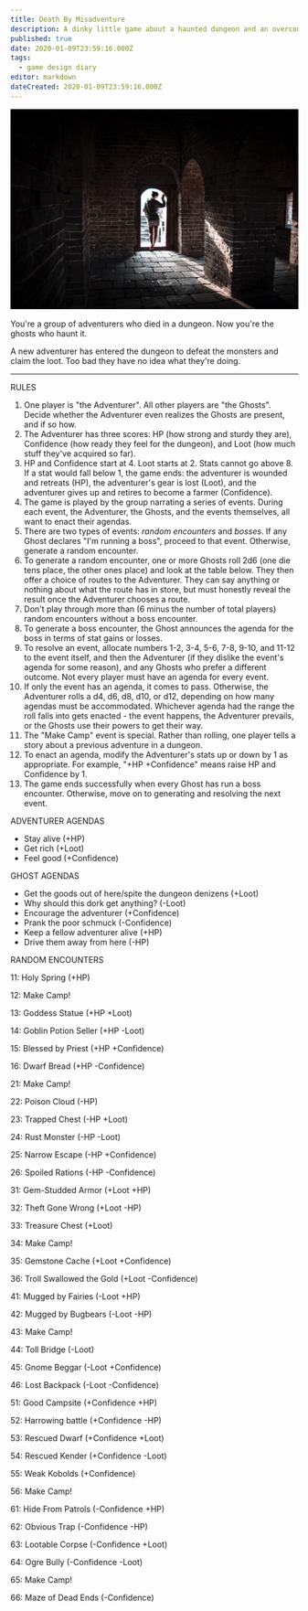 ```yaml
---
title: Death By Misadventure
description: A dinky little game about a haunted dungeon and an overconfident adventurer
published: true
date: 2020-01-09T23:59:16.000Z
tags:
  - game design diary
editor: markdown
dateCreated: 2020-01-09T23:59:16.000Z
---
```


![Featured Image](death-by-misadventure.jpg)

You're a group of adventurers who died in a dungeon. Now you're the ghosts who haunt it.

A new adventurer has entered the dungeon to defeat the monsters and claim the loot. Too bad they have no idea what they're doing.

----

RULES

1. One player is "the Adventurer". All other players are "the Ghosts". Decide whether the Adventurer even realizes the Ghosts are present, and if so how.
2. The Adventurer has three scores: HP (how strong and sturdy they are), Confidence (how ready they feel for the dungeon), and Loot (how much stuff they've acquired so far).
3. HP and Confidence start at 4. Loot starts at 2. Stats cannot go above 8. If a stat would fall below 1, the game ends: the adventurer is wounded and retreats (HP), the adventurer's gear is lost (Loot), and the adventurer gives up and retires to become a farmer (Confidence).
4. The game is played by the group narrating a series of events. During each event, the Adventurer, the Ghosts, and the events themselves, all want to enact their agendas.
5. There are two types of events: _random encounters_ and _bosses_. If any Ghost declares "I'm running a boss", proceed to that event.  Otherwise, generate a random encounter.
6. To generate a random encounter, one or more Ghosts roll 2d6 (one die tens place, the other ones place) and look at the table below. They then offer a choice of routes to the Adventurer. They can say anything or nothing about what the route has in store, but must honestly reveal the result once the Adventurer chooses a route.
7. Don't play through more than (6 minus the number of total players) random encounters without a boss encounter.
8. To generate a boss encounter, the Ghost announces the agenda for the boss in terms of stat gains or losses.
9. To resolve an event, allocate numbers 1-2, 3-4, 5-6, 7-8, 9-10, and 11-12 to the event itself, and then the Adventurer (if they dislike the event's agenda for some reason), and any Ghosts who prefer a different outcome. Not every player must have an agenda for every event.
10. If only the event has an agenda, it comes to pass. Otherwise, the Adventurer rolls a d4, d6, d8, d10, or d12, depending on how many agendas must be accommodated. Whichever agenda had the range the roll falls into gets enacted - the event happens, the Adventurer prevails, or the Ghosts use their powers to get their way.
11. The "Make Camp" event is special. Rather than rolling, one player tells a story about a previous adventure in a dungeon.
12. To enact an agenda, modify the Adventurer's stats up or down by 1 as appropriate. For example, "+HP +Confidence" means raise HP and Confidence by 1.
13. The game ends successfully when every Ghost has run a boss encounter. Otherwise, move on to generating and resolving the next event.

ADVENTURER AGENDAS

* Stay alive (+HP)
* Get rich (+Loot)
* Feel good (+Confidence)

GHOST AGENDAS

* Get the goods out of here/spite the dungeon denizens (+Loot)
* Why should this dork get anything? (-Loot)
* Encourage the adventurer (+Confidence)
* Prank the poor schmuck (-Confidence)
* Keep a fellow adventurer alive (+HP)
* Drive them away from here (-HP)

RANDOM ENCOUNTERS

11: Holy Spring (+HP)

12: Make Camp!

13: Goddess Statue (+HP +Loot)

14: Goblin Potion Seller (+HP -Loot)

15: Blessed by Priest (+HP +Confidence)

16: Dwarf Bread (+HP -Confidence)

21: Make Camp!

22: Poison Cloud (-HP)

23: Trapped Chest (-HP +Loot)

24: Rust Monster (-HP -Loot)

25: Narrow Escape (-HP +Confidence)

26: Spoiled Rations (-HP -Confidence)

31: Gem-Studded Armor (+Loot +HP)

32: Theft Gone Wrong (+Loot -HP)

33: Treasure Chest (+Loot)

34: Make Camp!

35: Gemstone Cache (+Loot +Confidence)

36: Troll Swallowed the Gold (+Loot -Confidence)

41: Mugged by Fairies (-Loot +HP)

42: Mugged by Bugbears (-Loot -HP)

43: Make Camp!

44: Toll Bridge (-Loot)

45: Gnome Beggar (-Loot +Confidence)

46: Lost Backpack (-Loot -Confidence)

51: Good Campsite (+Confidence +HP)

52: Harrowing battle (+Confidence -HP)

53: Rescued Dwarf (+Confidence +Loot)

54: Rescued Kender (+Confidence -Loot)

55: Weak Kobolds (+Confidence)

56: Make Camp!

61: Hide From Patrols (-Confidence +HP)

62: Obvious Trap (-Confidence -HP)

63: Lootable Corpse (-Confidence +Loot)

64: Ogre Bully (-Confidence -Loot)

65: Make Camp!

66: Maze of Dead Ends (-Confidence)


    